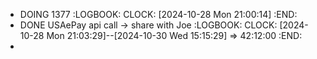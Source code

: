 - DOING 1377
  :LOGBOOK:
  CLOCK: [2024-10-28 Mon 21:00:14]
  :END:
- DONE USAePay api call -> share with Joe
  :LOGBOOK:
  CLOCK: [2024-10-28 Mon 21:03:29]--[2024-10-30 Wed 15:15:29] =>  42:12:00
  :END:
-